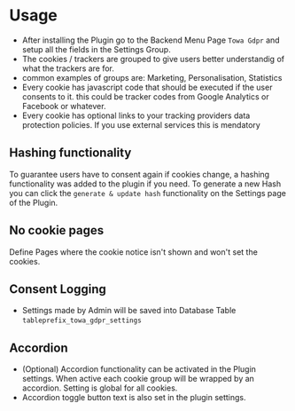 # Usage
- After installing the Plugin go to the Backend Menu Page `Towa Gdpr` and setup all the fields in the Settings Group.
- The cookies / trackers are grouped to give users better understandig of what the trackers are for. 
- common examples of groups are: Marketing, Personalisation, Statistics
- Every cookie has javascript code that should be executed if the user consents to it. this could be tracker codes from Google Analytics or Facebook or whatever.
- Every cookie has optional links to your tracking providers data protection policies. If you use external services this is mendatory

## Hashing functionality
To guarantee users have to consent again if cookies change, a hashing functionality was added to the plugin if you need. To generate a new Hash you can click the `generate & update hash` functionality on the Settings page of the Plugin.

## No cookie pages
Define Pages where the cookie notice isn't shown and won't set the cookies.

## Consent Logging
- Settings made by Admin will be saved into Database Table `tableprefix_towa_gdpr_settings`

## Accordion
- (Optional) Accordion functionality can be activated in the Plugin settings. When active each cookie group will be wrapped by an accordion. Setting is global for all cookies. 
- Accordion toggle button text is also set in the plugin settings.

